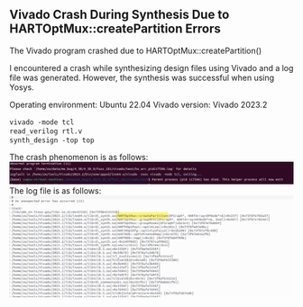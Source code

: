 ## Vivado Crash During Synthesis Due to HARTOptMux::createPartition Errors

The Vivado program crashed due to HARTOptMux::createPartition()

I encountered a crash while synthesizing design files using Vivado and a log file was generated. However, the synthesis was successful when using Yosys. 

Operating environment: Ubuntu 22.04 Vivado version: Vivado 2023.2 

```
vivado -mode tcl 
read_verilog rtl.v 
synth_design -top top
``` 


The crash phenomenon is as follows:
![images](./output.png)
The log file is as follows:
![images](./log.png)